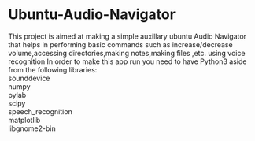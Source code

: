 # Ubuntu-Audio-Navigator
This project is aimed at making a simple auxillary ubuntu Audio Navigator that helps in performing basic commands such as increase/decrease volume,accessing directories,making notes,making files ,etc. using voice recognition
In order to make this app run you need to have Python3 aside from the following libraries:
<br/>sounddevice
<br/>numpy
<br/>pylab
<br/>scipy
<br/>speech_recognition
<br/>matplotlib 
<br/>libgnome2-bin
